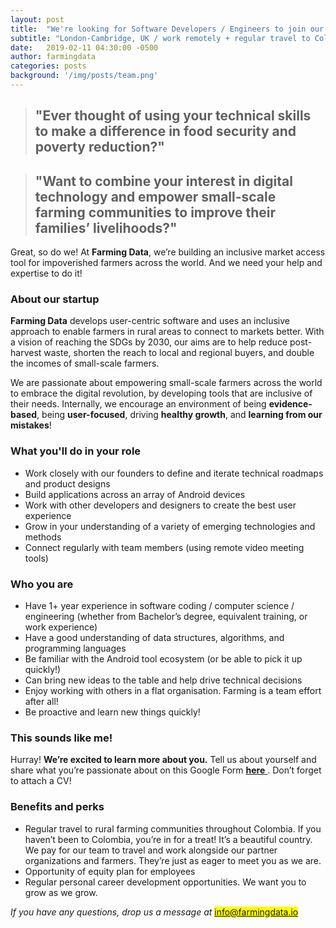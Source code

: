```yaml
---
layout: post
title:  "We're looking for Software Developers / Engineers to join our team!"
subtitle: "London-Cambridge, UK / work remotely + regular travel to Colombia"
date:   2019-02-11 04:30:00 -0500
author: farmingdata
categories: posts
background: '/img/posts/team.png'
---
```


> "Ever thought of using your technical skills to make a difference in food security and poverty reduction?"
> -

> "Want to combine your interest in digital technology and empower small-scale farming communities to improve their families’ livelihoods?"  
> -

Great, so do we! At **Farming Data**, we’re building an inclusive market access tool for impoverished farmers across the world. And we need your help and expertise to do it!

### About our startup  

**Farming Data** develops user-centric software and uses an inclusive approach to enable farmers in rural areas to connect to markets better. With a vision of reaching the SDGs by 2030, our aims are to help reduce post-harvest waste, shorten the reach to local and regional buyers, and double the incomes of small-scale farmers.  

We are passionate about empowering small-scale farmers across the world to embrace the digital
revolution, by developing tools that are inclusive of their needs. Internally, we encourage an
environment of being **evidence-based**, being **user-focused**, driving **healthy growth**, and **learning from our mistakes**!

### What you'll do in your role

* Work closely with our founders to define and iterate technical roadmaps and product designs
* Build applications across an array of Android devices
* Work with other developers and designers to create the best user experience
* Grow in your understanding of a variety of emerging technologies and methods
* Connect regularly with team members (using remote video meeting tools)

### Who you are

* Have 1+ year experience in software coding / computer science / engineering (whether from
Bachelor’s degree, equivalent training, or work experience)
* Have a good understanding of data structures, algorithms, and programming languages  
* Be familiar with the Android tool ecosystem (or be able to pick it up quickly!)  
* Can bring new ideas to the table and help drive technical decisions  
* Enjoy working with others in a flat organisation. Farming is a team effort after all!  
* Be proactive and learn new things quickly!  

### This sounds like me!

Hurray! **We’re excited to learn more about you.** Tell us about yourself and share what you’re
passionate about on this Google Form <a href="https://docs.google.com/forms/d/e/1FAIpQLSew550ClYLd7xN3dN7OCPjZo5CrlCLMXR7KXB2sSE4sl1InQw/viewform" target="_blank"> <b>here</b> </a>. Don’t forget to attach a CV!  

### Benefits and perks  

* Regular travel to rural farming communities throughout Colombia. If you haven’t been to
Colombia, you’re in for a treat! It’s a beautiful country. We pay for our team to travel and work alongside our partner organizations and farmers. They’re just as eager to meet you as we are.  
* Opportunity of equity plan for employees  
* Regular personal career development opportunities. We want you to grow as we grow.  

*If you have any questions, drop us a message at* <mark>info@farmingdata.io</mark>
